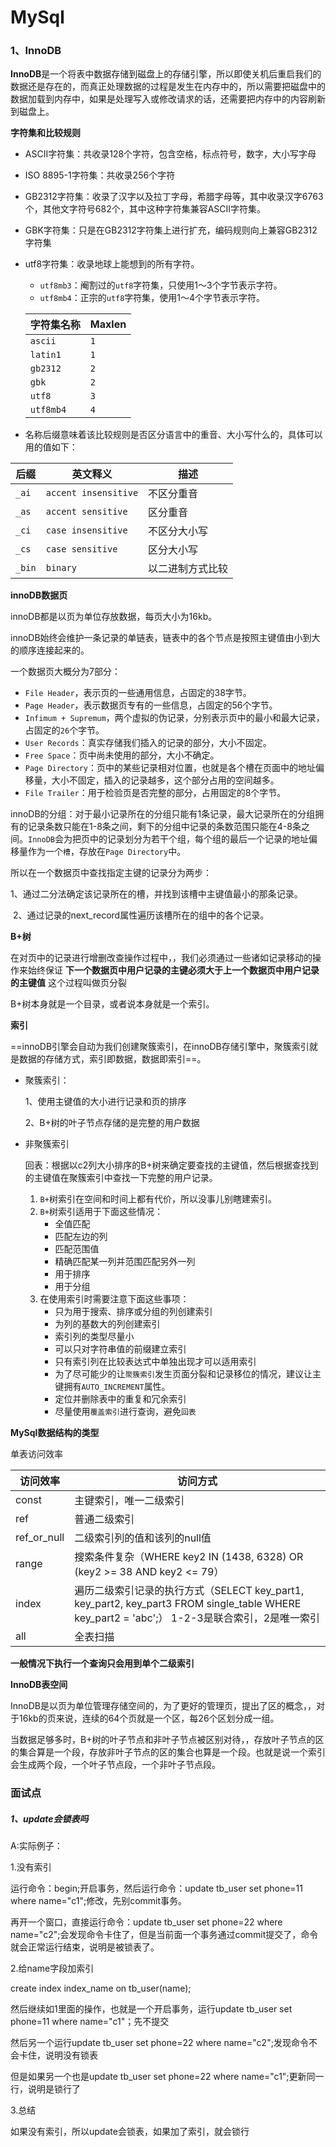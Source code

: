 # MySql

###  1、InnoDB

**InnoDB**是一个将表中数据存储到磁盘上的存储引擎，所以即使关机后重启我们的数据还是存在的，而真正处理数据的过程是发生在内存中的，所以需要把磁盘中的数据加载到内存中，如果是处理写入或修改请求的话，还需要把内存中的内容刷新到磁盘上。



**字符集和比较规则**

- ASCII字符集：共收录128个字符，包含空格，标点符号，数字，大小写字母

- ISO 8895-1字符集：共收录256个字符

- GB2312字符集：收录了汉字以及拉丁字母，希腊字母等，其中收录汉字6763个，其他文字符号682个，其中这种字符集兼容ASCII字符集。

- GBK字符集：只是在GB2312字符集上进行扩充，编码规则向上兼容GB2312字符集

- utf8字符集：收录地球上能想到的所有字符。

  

  - `utf8mb3`：阉割过的`utf8`字符集，只使用1～3个字节表示字符。
  - `utf8mb4`：正宗的`utf8`字符集，使用1～4个字节表示字符。

  | 字符集名称 | Maxlen |
  | ---------- | ------ |
  | `ascii`    | `1`    |
  | `latin1`   | `1`    |
  | `gb2312`   | `2`    |
  | `gbk`      | `2`    |
  | `utf8`     | `3`    |
  | `utf8mb4`  | `4`    |

- 名称后缀意味着该比较规则是否区分语言中的重音、大小写什么的，具体可以用的值如下：

| 后缀   | 英文释义             | 描述             |
| ------ | -------------------- | ---------------- |
| `_ai`  | `accent insensitive` | 不区分重音       |
| `_as`  | `accent sensitive`   | 区分重音         |
| `_ci`  | `case insensitive`   | 不区分大小写     |
| `_cs`  | `case sensitive`     | 区分大小写       |
| `_bin` | `binary`             | 以二进制方式比较 |







**innoDB数据页**

innoDB都是以页为单位存放数据，每页大小为16kb。

innoDB始终会维护一条记录的单链表，链表中的各个节点是按照主键值由小到大的顺序连接起来的。

一个数据页大概分为7部分：

- `File Header`，表示页的一些通用信息，占固定的38字节。
- `Page Header`，表示数据页专有的一些信息，占固定的56个字节。
- `Infimum + Supremum`，两个虚拟的伪记录，分别表示页中的最小和最大记录，占固定的`26`个字节。
- `User Records`：真实存储我们插入的记录的部分，大小不固定。
- `Free Space`：页中尚未使用的部分，大小不确定。
- `Page Directory`：页中的某些记录相对位置，也就是各个槽在页面中的地址偏移量，大小不固定，插入的记录越多，这个部分占用的空间越多。
- `File Trailer`：用于检验页是否完整的部分，占用固定的8个字节。



innoDB的分组：对于最小记录所在的分组只能有1条记录，最大记录所在的分组拥有的记录条数只能在1-8条之间，剩下的分组中记录的条数范围只能在4-8条之间。`InnoDB`会为把页中的记录划分为若干个组，每个组的最后一个记录的地址偏移量作为一个`槽`，存放在`Page Directory`中。

所以在一个数据页中查找指定主键的记录分为两步：

​    1、通过二分法确定该记录所在的槽，并找到该槽中主键值最小的那条记录。

​	2、通过记录的next_record属性遍历该槽所在的组中的各个记录。



**B+树**

在对页中的记录进行增删改查操作过程中，，我们必须通过一些诸如记录移动的操作来始终保证 **下一个数据页中用户记录的主键必须大于上一个数据页中用户记录的主键值**  这个过程叫做页分裂

B+树本身就是一个目录，或者说本身就是一个索引。

**索引**

==innoDB引擎会自动为我们创建聚簇索引，在innoDB存储引擎中，聚簇索引就是数据的存储方式，索引即数据，数据即索引==。

- 聚簇索引：

   1、使用主键值的大小进行记录和页的排序

   2、B+树的叶子节点存储的是完整的用户数据

- 非聚簇索引

   回表：根据以c2列大小排序的B+树来确定要查找的主键值，然后根据查找到的主键值在聚簇索引中查找一下完整的用户记录。

  

  1. `B+`树索引在空间和时间上都有代价，所以没事儿别瞎建索引。
  2. `B+`树索引适用于下面这些情况：
     - 全值匹配
     - 匹配左边的列
     - 匹配范围值
     - 精确匹配某一列并范围匹配另外一列
     - 用于排序
     - 用于分组
  3. 在使用索引时需要注意下面这些事项：
     - 只为用于搜索、排序或分组的列创建索引
     - 为列的基数大的列创建索引
     - 索引列的类型尽量小
     - 可以只对字符串值的前缀建立索引
     - 只有索引列在比较表达式中单独出现才可以适用索引
     - 为了尽可能少的让`聚簇索引`发生页面分裂和记录移位的情况，建议让主键拥有`AUTO_INCREMENT`属性。
     - 定位并删除表中的重复和冗余索引
     - 尽量使用`覆盖索引`进行查询，避免`回表`

  

**MySql数据结构的类型**



单表访问效率

| 访问效率    | 访问方式                                                     |
| ----------- | ------------------------------------------------------------ |
| const       | 主键索引，唯一二级索引                                       |
| ref         | 普通二级索引                                                 |
| ref_or_null | 二级索引列的值和该列的null值                                 |
| range       | 搜索条件复杂（WHERE key2 IN (1438, 6328) OR (key2 >= 38 AND key2 <= 79） |
| index       | 遍历二级索引记录的执行方式（SELECT key_part1, key_part2, key_part3 FROM single_table WHERE key_part2 = 'abc';）  1-2-3是联合索引，2是唯一索引 |
| all         | 全表扫描                                                     |

**一般情况下执行一个查询只会用到单个二级索引**





**InnoDB表空间**

 InnoDB是以页为单位管理存储空间的，为了更好的管理页，提出了区的概念，，对于16kb的页来说，连续的64个页就是一个区，每26个区划分成一组。

当数据足够多时，B+树的叶子节点和非叶子节点被区别对待，，存放叶子节点的区的集合算是一个段，存放非叶子节点的区的集合也算是一个段。也就是说一个索引会生成两个段，一个叶子节点段，一个非叶子节点段。









### 面试点

##### 1、update会锁表吗

 A:实际例子：

1.没有索引

运行命令：begin;开启事务，然后运行命令：update tb_user set phone=11 where name="c1";修改，先别commit事务。

再开一个窗口，直接运行命令：update tb_user set phone=22 where name="c2";会发现命令卡住了，但是当前面一个事务通过commit提交了，命令就会正常运行结束，说明是被锁表了。

2.给name字段加索引

create index index_name on tb_user(name);

然后继续如1里面的操作，也就是一个开启事务，运行update tb_user set phone=11 where name="c1"；先不提交

然后另一个运行update tb_user set phone=22 where name="c2";发现命令不会卡住，说明没有锁表

但是如果另一个也是update tb_user set phone=22 where name="c1";更新同一行，说明是锁行了

3.总结

如果没有索引，所以update会锁表，如果加了索引，就会锁行

